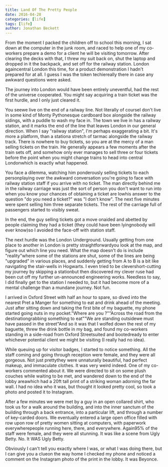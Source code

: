 ```yaml
---
title: Land Of The Pretty People
date: 2016-04-28
categories: [life]
tags: [life]
author: Jonathan Beckett
---
```


From the moment I packed the children off to school this morning, I sat down at the computer in the junk room, and raced to help one of my co-workers prepare a demo for a client he will be visiting tomorrow. After clearing the decks with that, I threw my suit back on, shut the laptop and dropped in it the backpack, and set off for the railway station. London againcentral London this time, for a product demonstration I hadn't prepared for at all. I guess I was the token techiereally there in case any awkward questions were asked.

The journey into London would have been entirely uneventful, had the rest of the universe cooperated. You might say acquiring a train ticket was the first hurdle, and I only just cleared it.

You seewe live on the end of a railway line. Not literally of courseI don't live in some kind of Monty Pythonesque cardboard box alongside the railway sidings, with a puddle to wash my face in. The town we live in has a railway station, and it marks the end of the line that leaves London in our general direction. When I say "railway station", I'm perhaps exaggerating a bit. It's more a platform, than a stationa stretch of tarmac alongside the railway track. There is nowhere to buy tickets, so you are at the mercy of a man selling tickets on the train. He generally appears a few moments after the train sets off, and somehow only ever manages to sell three or four tickets before the point when you might change trains to head into central Londonwhich is exactly what happened.

You face a dilemma, watching him ponderously selling tickets to each personplaying over the awkward conversation you're going to face with railway station staff if you arrive with no ticket. The man directly behind me in the railway carriage was just the sort of person you don't want to run into when you know your chances of obtaining a ticket are lowhis answer to the question "do you need a ticket?" was "I don't know". The next five minutes were spent selling him three separate tickets. The rest of the carriage full of passengers started to visibly sweat.

In the end, the guy selling tickets got a move onaided and abetted by people claiming they had a ticket (they could have been lyingnobody will ever know)so I avoided the face-off with station staff.

The next hurdle was the London Underground. Usually getting from one place to another in London is pretty straightforwardyou look at the map, and figure out which line you need. What the map doesn't do is include "reality"where some of the stations are shut, some of the lines are being "upgraded" in various places, and suddenly getting from A to B is a bit like navigating the stair-wells in Hogwarts. I even tried to be clevershort-cutting my journey by skipping a stationbut then discovered my clever ruse had been cut off my further un-announced engineering works. Needless to say, I did finally get to the station I needed to, but it had become more of a mental challenge than a mundane journey. Not fun.

I arrived in Oxford Street with half an hour to spare, so dived into the nearest Pret a Manger for something to eat and drink ahead of the meeting. Just after sitting down and taking the first bite of my baguette, my phone started going nuts in my pocket."Where are you ?""Across the road from the destinationgrabbing something to eat""We are standing outsidewe must have passed in the street"And so it was that I wolfed down the rest of my baguette, threw the drink bottle in my bag, and found my co-workers standing in a side-road from Oxford Streetsuited and bootedready to enter whichever potential client we might be visiting (I really had no idea).

While queuing up for visitor badges, I started to notice something. All the staff coming and going through reception were female, and they were all gorgeous. Not just prettythey were unnaturally beautiful, had perfect makeup, and immaculate clothes. It was very weird indeed. One of my co-workers commented about it. We were directed to sit on some plush couches while waiting to be met, and wandered down to the end of the lobby areawhich had a 20ft tall print of a striking woman adorning the far wall. I had no idea who it was, but thought it looked pretty cool, so took a photo and posted it to Instagram.

After a few minutes we were met by a guy in an open collared shirt, who took us for a walk around the building, and into the inner sanctum of the building through a back entrance, into a particular lift, and through a number of key-carded doors. We eventually entered a large open office filled with row upon row of pretty women sitting at computers, with paperwork everywherepeople running here, there, and everywhere. Again95% of the staff were female, and they were all stunning. It was like a scene from Ugly Betty. No. It WAS Ugly Betty.

Obviously I can't tell you exactly where I was, or what I was doing there, but I can give you a clueon the way home I checked my phone and noticed a comment on the Instagram photo of the print in the lobby. It was Beyonce.